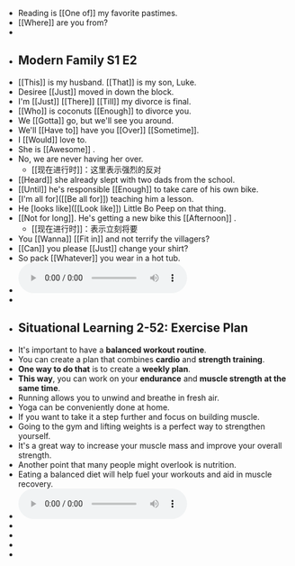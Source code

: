 - Reading is [[One of]] my favorite pastimes.
- [[Where]] are you from?
-
- ## Modern Family S1 E2
- [[This]] is my husband. [[That]] is my son, Luke.
- Desiree [[Just]] moved in down the block.
- I'm [[Just]] [[There]] [[Till]] my divorce is final.
- [[Who]] is coconuts [[Enough]] to divorce you.
- We [[Gotta]] go, but we'll see you around.
- We'll [[Have to]] have you [[Over]] [[Sometime]].
- I [[Would]] love to.
- She is [[Awesome]] .
- No, we are never having her over.
	- [[现在进行时]]：这里表示强烈的反对
- [[Heard]] she already slept with two dads from the school.
- [[Until]] he's responsible [[Enough]] to take care of his own bike.
- [I'm all for]([[Be all for]]) teaching him a lesson.
- He [looks like]([[Look like]]) Little Bo Peep on that thing.
- [[Not for long]]. He's getting a new bike this [[Afternoon]] .
	- [[现在进行时]]：表示立刻将要
- You [[Wanna]] [[Fit in]] and not terrify the villagers?
- [[Can]] you please [[Just]] change your shirt?
- So pack [[Whatever]] you wear in a hot tub.
- ![2024.11.2-1.mp3](../assets/2024.11.2-1_1730527003231_0.mp3)
-
- ## Situational Learning 2-52: Exercise Plan
- It's important to have a **balanced workout routine**.
- You can create a plan that combines **cardio** and **strength training**.
- **One way to do that** is to create a **weekly plan**.
- **This way**, you can work on your **endurance** and **muscle strength** **at the same time**.
- Running allows you to unwind and breathe in fresh air.
- Yoga can be conveniently done at home.
- If you want to take it a step further and focus on building muscle.
- Going to the gym and lifting weights is a perfect way to strengthen yourself.
- It's a great way to increase your muscle mass and improve your overall strength.
- Another point that many people might overlook is nutrition.
- Eating a balanced diet will help fuel your workouts and aid in muscle recovery.
- ![2024.11.2-2.mp3](../assets/2024.11.2-2_1730527998938_0.mp3)
-
-
-
-